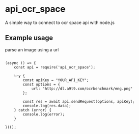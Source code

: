 # api_ocr_space
A simple way to connect to ocr space api with node.js

## Example usage

parse an image using a url
```

(async () => {
    const api = require('api_ocr_space');
    
    try {
        const apiKey = "YOUR_API_KEY";
        const options = {
            url: "http://dl.a9t9.com/ocrbenchmark/eng.png"
        };
        
        const res = await api.sendRequest(options, apiKey);
        console.log(res.data);
    } catch (error) {
        console.log(error);
    }

})();
```


